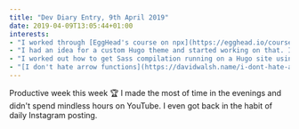 ```yaml
---
title: "Dev Diary Entry, 9th April 2019"
date: 2019-04-09T13:05:44+01:00
interests:
- "I worked through [EggHead's course on npx](https://egghead.io/courses/execute-npm-package-binaries-with-the-npx-package-runner) and made [some notes about it](/blog/2019-04-05-npx-notes/). I'll definitely be using the `npx` command."
- "I had an idea for a custom Hugo theme and started working on that. It's good to get into styling again and this will also give me an opportunity to work on my design skills."
- "I worked out how to get Sass compilation running on a Hugo site using a template function and pipes thanks to [this blog post](https://regisphilibert.com/blog/2018/07/hugo-pipes-and-asset-processing-pipeline/). This has meant I've deleted a convoluted npm script from my personal blog and simplified my process for writing styles 🙌"
- "[I don't hate arrow functions](https://davidwalsh.name/i-dont-hate-arrow-functions) - Kyle Simpson explains his opinions on arrow functions in this post but I found the most important takeaway was his discussion on having informed opinions on programming concepts. He emphasized being able to discuss things sensibly and being open to changing your opinion. Programmers needs lots of reminders about this!"
---
```


Productive week this week 🏆 I made the most of time in the evenings and didn't spend mindless hours on YouTube. I even got back in the habit of daily Instagram posting.
